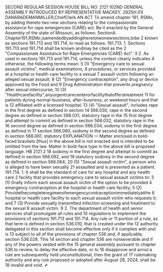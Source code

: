 SECOND REGULAR SESSION
HOUSE BILL NO. 2121
102ND GENERAL ASSEMBLY
INTRODUCED BY REPRESENTATIVE MACKEY.
2925H.01I DANARADEMANMILLER,ChiefClerk
AN ACT
To amend chapter 191, RSMo, by adding thereto two new sections relating to the
compassionate assistance for rape emergencies (CARE) act.
Be it enacted by the General Assembly of the state of Missouri, as follows:
SectionA. Chapter191,RSMo,isamendedbyaddingtheretotwonewsections,tobe
2 known as sections 191.713 and 191.714, to read as follows:
191.713. 1. Sections 191.713 and 191.714 shall be known andmay be cited as the
2 "Compassionate Assistance for Rape Emergencies (CARE) Act".
3 2. As used in sections 191.713 and 191.714, unless the context clearly indicates
4 otherwise, the following terms mean:
5 (1) "Emergency care to sexual assault victims", medical examinations,
6 procedures, or services provided at a hospital or health care facility to a sexual
7 assault victim following an alleged sexual assault;
8 (2) "Emergency contraception", any drug or device approved by the Food and
9 Drug Administration that prevents pregnancy after sexual intercourse;
10 (3) "Healthcarefacility",anyurgentcarecenterorfacilitythatofferstreatment
11 for patients during normal-business, after-business, or weekend hours and that is
12 affiliated with a licensed hospital;
13 (4) "Sexual assault", includes rape in the first degree as defined in section
14 566.030, rape in the second degree as defined in section 566.031, statutory rape in the
15 first degree and attempt to commit as defined in section 566.032, statutory rape in the
16 second degree as defined in section 566.034, sodomy in the first degree as defined in
17 section 566.060, sodomy in the second degree as defined in section 566.061, statutory
EXPLANATION — Matter enclosed in bold-faced brackets [thus] in the above bill is not enacted and is
intended to be omitted from the law. Matter in bold-face type in the above bill is proposed language.
HB 2121 2
18 sodomy in the first degree and attempt to commit as defined in section 566.062, and
19 statutory sodomy in the second degree as defined in section 566.064;
20 (5) "Sexual assault victim", a person who is alleged to have been sexually
21 assaulted and is presented as a patient.
191.714. 1. It shall be the standard of care for any hospital and any health care
2 facility that provides emergency care to sexual assault victims to:
3 (1) Orally inform each sexual assault victim of the option to be provided
4 emergency contraception at the hospital or health care facility;
5 (2) Providethecompleteregimenofemergencycontraceptionimmediatelyatthe
6 hospital or health care facility to each sexual assault victim who requests it; and
7 (3) Provide sexually transmitted infection screening and treatment to the sexual
8 assault victim.
9 2. The department of health and senior services shall promulgate all rules and
10 regulations to implement the provisions of sections 191.713 and 191.714. Any rule or
11 portion of a rule, as that term is defined in section 536.010, that is created under the
12 authority delegated in this section shall become effective only if it complies with and is
13 subject to all of the provisions of chapter 536 and, if applicable, section 536.028. This
14 section and chapter 536 are nonseverable and if any of the powers vested with the
15 general assembly pursuant to chapter 536 to review, to delay the effective date, or to
16 disapprove and annul a rule are subsequently held unconstitutional, then the grant of
17 rulemaking authority and any rule proposed or adopted after August 28, 2024, shall be
18 invalid and void.
✔